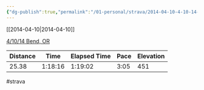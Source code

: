 ```yaml
---
{"dg-publish":true,"permalink":"/01-personal/strava/2014-04-10-4-10-14-bend-or/"}
---
```



[[2014-04-10\|2014-04-10]]

[4/10/14 Bend, OR](https://www.strava.com/activities/139726585)

| Distance | Time    | Elapsed Time | Pace | Elevation |
| -------- | ------- | ------------ | ---- | --------- |
| 25.38    | 1:18:16 | 1:19:02      | 3:05 | 451       |




#strava
